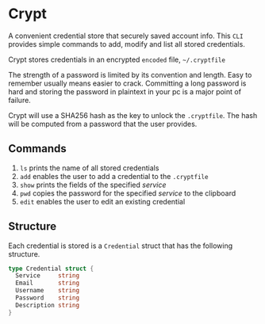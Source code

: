 # Crypt
A convenient credential store that securely saved account info.
This `CLI` provides simple commands to add, modify and list all stored credentials.

Crypt stores credentials in an encrypted `encoded` file, `~/.cryptfile`

The strength of a password is limited by its convention and length.
Easy to remember usually means easier to crack. Committing a long password is hard
and storing the password in plaintext in your pc is a major point of failure.

Crypt will use a SHA256 hash as the key to unlock the `.cryptfile`.
The hash will be computed from a password that the user provides.

## Commands
1. `ls` prints the name of all stored credentials
1. `add` enables the user to add a credential to the `.cryptfile`
3. `show` prints the fields of the specified *service*
4. `pwd` copies the password for the specified *service* to the clipboard
5. `edit` enables the user to edit an existing credential

## Structure
Each credential is stored is a `Credential` struct that has the following structure.

```go
type Credential struct {
  Service     string
  Email       string
  Username    string
  Password    string
  Description string
}
```